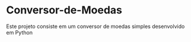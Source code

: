 # Conversor-de-Moedas
Este projeto consiste em um conversor de moedas simples desenvolvido em Python
